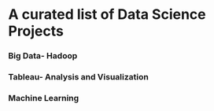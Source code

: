 # A curated list of Data Science Projects
### Big Data- Hadoop
### Tableau- Analysis and Visualization
### Machine Learning
